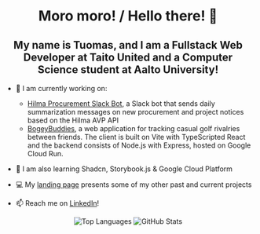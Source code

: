 <h1 align="center">Moro moro! / Hello there! 👋</h1>

<h2 align="center">My name is Tuomas, and I am a Fullstack Web Developer at Taito United and a Computer Science student at Aalto University!</h2>

- 🔭 I am currently working on:
    - [Hilma Procurement Slack Bot](https://github.com/tuomax7/slack-bot-hilma), a Slack bot that sends daily summarization messages on new procurement and project notices based on the Hilma AVP API
    - [BogeyBuddies](https://github.com/tuomax7/bogeybuddies), a web application for tracking casual golf rivalries between friends. The client is built on Vite with TypeScripted React and the backend consists of Node.js with Express, hosted on Google Cloud Run.

- 🌱 I am also learning Shadcn, Storybook.js & Google Cloud Platform

- 💻 My [landing page](https://tuomasnummela.onrender.com/) presents some of my other past and current projects

- 📫 Reach me on [LinkedIn](https://www.linkedin.com/in/tuomas-nummela/)!

<p align="center">
  <img align="top" src="https://github-readme-stats.vercel.app/api/top-langs/?username=tuomax7&layout=compact&theme=tokyonight" alt="Top Languages"/>
  <img align="top" src="https://github-readme-stats.vercel.app/api?username=tuomax7&show_icons=true&theme=tokyonight" alt="GitHub Stats" />

</p>




<!--
**tuomax7/tuomax7** is a ✨ _special_ ✨ repository because its `README.md` (this file) appears on your GitHub profile.

Here are some ideas to get you started:

- 🔭 I’m currently working on ...
- 🌱 I’m currently learning ...
- 👯 I’m looking to collaborate on ...
- 🤔 I’m looking for help with ...
- 💬 Ask me about ...
- 📫 How to reach me: ...
- 😄 Pronouns: ...
- ⚡ Fun fact: ...
-->
